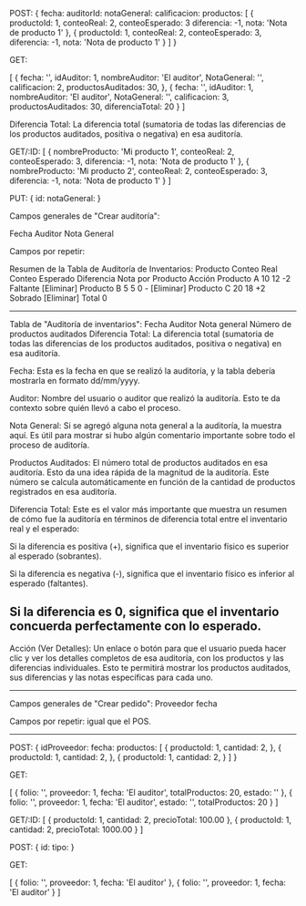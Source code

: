 POST:
{
    fecha:
    auditorId:
    notaGeneral:
    calificacion:
    productos: [
        {
            productoId: 1,
            conteoReal: 2,
            conteoEsperado: 3 
            diferencia: -1,
            nota: 'Nota de producto 1'
        },
        {
            productoId: 1,
            conteoReal: 2,
            conteoEsperado: 3,
            diferencia: -1,
            nota: 'Nota de producto 1'
        }
    ]
}


GET:

[
    {
        fecha: '',
        idAuditor: 1,
        nombreAuditor: 'El auditor',
        NotaGeneral: '',
        calificacion: 2,
        productosAuditados: 30,
    },
    {
        fecha: '',
        idAuditor: 1,
        nombreAuditor: 'El auditor',
        NotaGeneral: '',
        calificacion: 3,
        productosAuditados: 30,
        diferenciaTotal: 20
    }
]

Diferencia Total: 
La diferencia total (sumatoria de todas las diferencias de los productos auditados,
positiva o negativa) en esa auditoría.


GET/:ID:
[
    {
        nombreProducto: 'Mi producto 1',
        conteoReal: 2,
        conteoEsperado: 3,
        diferencia: -1,
        nota: 'Nota de producto 1'
    },
    {
        nombreProducto: 'Mi producto 2',
        conteoReal: 2,
        conteoEsperado: 3,
        diferencia: -1,
        nota: 'Nota de producto 1'
    }
]


PUT:
{
    id:
    notaGeneral:
}



Campos generales de "Crear auditoría":

Fecha
Auditor
Nota General

Campos por repetir:

Resumen de la Tabla de Auditoría de Inventarios:
Producto    Conteo Real    Conteo Esperado    Diferencia    Nota por Producto    Acción
Producto A  10              12                -2            Faltante	         [Eliminar]
Producto B  5               5                 0             -                    [Eliminar]
Producto C  20              18                +2            Sobrado              [Eliminar]
Total                                         0

--------------------------------------------------------------------------------------------
Tabla de "Auditoría de inventarios":
Fecha
Auditor
Nota general
Número de productos auditados
Diferencia Total: La diferencia total (sumatoria de todas las diferencias de los productos auditados, positiva o negativa) en esa auditoría.

Fecha: Esta es la fecha en que se realizó la auditoría, y la tabla debería mostrarla en formato dd/mm/yyyy.

Auditor: Nombre del usuario o auditor que realizó la auditoría. Esto te da contexto sobre quién llevó a cabo el proceso.

Nota General: Si se agregó alguna nota general a la auditoría, la muestra aquí. Es útil para mostrar si hubo algún comentario importante sobre todo el proceso de auditoría.

Productos Auditados: El número total de productos auditados en esa auditoría. Esto da una idea rápida de la magnitud de la auditoría. Este número se calcula automáticamente en función de la cantidad de productos registrados en esa auditoría.

Diferencia Total: Este es el valor más importante que muestra un resumen de cómo fue la auditoría en términos de diferencia total entre el inventario real y el esperado:

Si la diferencia es positiva (+), significa que el inventario físico es superior al esperado (sobrantes).

Si la diferencia es negativa (-), significa que el inventario físico es inferior al esperado (faltantes).

Si la diferencia es 0, significa que el inventario concuerda perfectamente con lo esperado.
---------------------------------------------------------------------------------------------------
Acción (Ver Detalles): Un enlace o botón para que el usuario pueda hacer clic y ver los detalles completos de esa auditoría, con los productos y las diferencias individuales. Esto te permitirá mostrar los productos auditados, sus diferencias y las notas específicas para cada uno.

-------------------------------------------------------------------
Campos generales de "Crear pedido":
Proveedor
fecha

Campos por repetir:
igual que el POS.

------------------------------------------



POST:
{
    idProveedor:
    fecha:
    productos: [
        {
            productoId: 1,
            cantidad: 2,
        },
        {
            productoId: 1,
            cantidad: 2,
        },
        {
            productoId: 1,
            cantidad: 2,
        }
    ]
}


GET:

[
    {
        folio: '',
        proveedor: 1,
        fecha: 'El auditor',
        totalProductos: 20,
        estado: ''
    },
    {
        folio: '',
        proveedor: 1,
        fecha: 'El auditor',
        estado: '',
        totalProductos: 20
    }
]


GET/:ID:
[
    {
        productoId: 1,
        cantidad: 2,
        precioTotal: 100.00
    },
    {
        productoId: 1,
        cantidad: 2,
        precioTotal: 1000.00
    }
]


POST:
{
    id:
    tipo:
}



GET:

[
    {
        folio: '',
        proveedor: 1,
        fecha: 'El auditor'
    },
    {
        folio: '',
        proveedor: 1,
        fecha: 'El auditor'
    }
]
